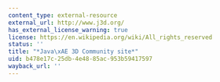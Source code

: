 ```yaml
---
content_type: external-resource
external_url: http://www.j3d.org/
has_external_license_warning: true
license: https://en.wikipedia.org/wiki/All_rights_reserved
status: ''
title: "*Java\xAE 3D Community site*"
uid: b478e17c-25db-4e48-85ac-953b59417597
wayback_url: ''
---
```


